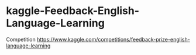 # kaggle-Feedback-English-Language-Learning
Competition
https://www.kaggle.com/competitions/feedback-prize-english-language-learning

